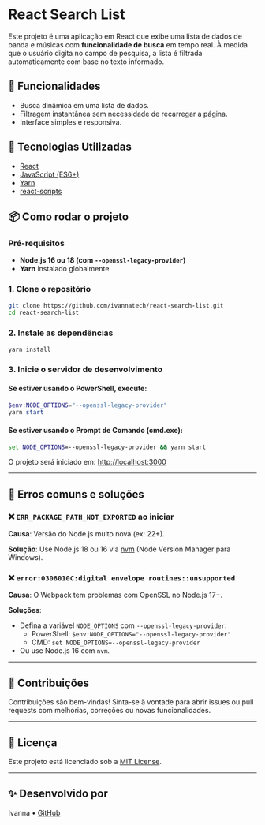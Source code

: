 
# React Search List

Este projeto é uma aplicação em React que exibe uma lista de dados de banda e músicas com **funcionalidade de busca** em tempo real. À medida que o usuário digita no campo de pesquisa, a lista é filtrada automaticamente com base no texto informado.

## 🧩 Funcionalidades

- Busca dinâmica em uma lista de dados.
- Filtragem instantânea sem necessidade de recarregar a página.
- Interface simples e responsiva.

## 🚀 Tecnologias Utilizadas

- [React](https://reactjs.org/)
- [JavaScript (ES6+)](https://developer.mozilla.org/en-US/docs/Web/JavaScript)
- [Yarn](https://yarnpkg.com/)
- [react-scripts](https://www.npmjs.com/package/react-scripts)

## 📦 Como rodar o projeto

### Pré-requisitos

- **Node.js 16 ou 18 (com `--openssl-legacy-provider`)**
- **Yarn** instalado globalmente

### 1. Clone o repositório

```bash
git clone https://github.com/ivannatech/react-search-list.git
cd react-search-list
```

### 2. Instale as dependências

```bash
yarn install
```

### 3. Inicie o servidor de desenvolvimento

#### Se estiver usando o **PowerShell**, execute:

```powershell
$env:NODE_OPTIONS="--openssl-legacy-provider"
yarn start
```

#### Se estiver usando o **Prompt de Comando (cmd.exe)**:

```cmd
set NODE_OPTIONS=--openssl-legacy-provider && yarn start
```

O projeto será iniciado em: [http://localhost:3000](http://localhost:3000)

---

## 🧯 Erros comuns e soluções

### ❌ `ERR_PACKAGE_PATH_NOT_EXPORTED` ao iniciar

**Causa**: Versão do Node.js muito nova (ex: 22+).

**Solução**: Use Node.js 18 ou 16 via [nvm](https://github.com/coreybutler/nvm-windows/releases) (Node Version Manager para Windows).

### ❌ `error:0308010C:digital envelope routines::unsupported`

**Causa**: O Webpack tem problemas com OpenSSL no Node.js 17+.

**Soluções**:

- Defina a variável `NODE_OPTIONS` com `--openssl-legacy-provider`:
  - PowerShell: `$env:NODE_OPTIONS="--openssl-legacy-provider"`
  - CMD: `set NODE_OPTIONS=--openssl-legacy-provider`
- Ou use Node.js 16 com `nvm`.

---

## 🤝 Contribuições

Contribuições são bem-vindas! Sinta-se à vontade para abrir issues ou pull requests com melhorias, correções ou novas funcionalidades.

---

## 📄 Licença

Este projeto está licenciado sob a [MIT License](LICENSE).

---

## ✨ Desenvolvido por

Ivanna • [GitHub](https://github.com/ivannatech)
